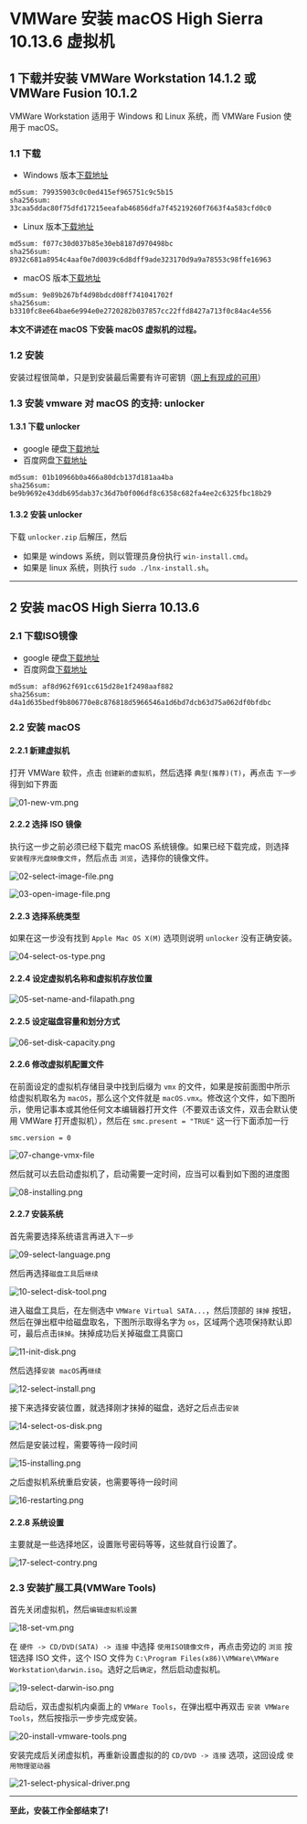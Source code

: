 VMWare 安装 macOS High Sierra 10.13.6 虚拟机
=============================================

## 1 下载并安装 VMWare Workstation 14.1.2 或 VMWare Fusion 10.1.2

VMWare Workstation 适用于 Windows 和 Linux 系统，而 VMWare Fusion 使用于 macOS。

### 1.1 下载

* Windows 版本[下载地址](http://download3.vmware.com/software/wkst/file/VMware-workstation-full-14.1.2-8497320.exe)

```
md5sum: 79935903c0c0ed415ef965751c9c5b15
sha256sum: 33caa5ddac80f75dfd17215eeafab46856dfa7f45219260f7663f4a583cfd0c0
```

* Linux 版本[下载地址](http://download3.vmware.com/software/wkst/file/VMware-Workstation-Full-14.1.2-8497320.x86_64.bundle)

```
md5sum: f077c30d037b85e30eb8187d970498bc
sha256sum: 8932c681a8954c4aaf0e7d0039c6d8dff9ade323170d9a9a78553c98ffe16963
```

* macOS 版本[下载地址](https://download3.vmware.com/software/fusion/file/VMware-Fusion-10.1.2-8502123.dmg)

```
md5sum: 9e89b267bf4d98bdcd08ff741041702f
sha256sum: b3310fc8ee64bae6e994e0e2720282b037857cc22ffd8427a713f0c84ac4e556
```

**本文不讲述在 macOS 下安装 macOS 虚拟机的过程。**

### 1.2 安装

安装过程很简单，只是到安装最后需要有许可密钥（[网上有现成的可用](https://www.baidu.com/s?ie=utf-8&f=3&rsv_bp=1&rsv_idx=1&tn=baidu&wd=vmware%2014%20%E5%AF%86%E9%92%A5&oq=vmware%252014&rsv_pq=84d563ad0000fbdf&rsv_t=18dcXH7Ve4XYyqVZFsdWJa2NTt7AXXl85LnnfUgzgdra7KGO%2FrQu2clxf%2F8&rqlang=cn&rsv_enter=1&rsv_sug3=2&rsv_sug1=2&rsv_sug7=100&rsv_sug2=1&prefixsug=vmware%252014%2520&rsp=0&inputT=844&rsv_sug4=1296&rsv_sug=1)）

### 1.3 安装 vmware 对 macOS 的支持: unlocker

#### 1.3.1 下载 unlocker

* google 硬盘[下载地址](https://drive.google.com/open?id=1C3glzUEv0NCYb9uo0FZL_XvukGYs5yC8)
* 百度网盘[下载地址](https://pan.baidu.com/s/17drFWnDZwUTT5gflHS5ODg)

```
md5sum: 01b10966b0a466a80dcb137d181aa4ba
sha256sum: be9b9692e43ddb695dab37c36d7b0f006df8c6358c682fa4ee2c6325fbc18b29
```

#### 1.3.2 安装 unlocker

下载 `unlocker.zip` 后解压，然后

* 如果是 windows 系统，则以管理员身份执行 `win-install.cmd`。
* 如果是 linux 系统，则执行 `sudo ./lnx-install.sh`。


---


## 2 安装 macOS High Sierra 10.13.6


### 2.1 下载ISO镜像

* google 硬盘[下载地址](https://drive.google.com/open?id=1q8cWD1rJoKTExsehx3-wnwEq7SNCMeY7)
* 百度网盘[下载地址](https://pan.baidu.com/s/1_vRuHpvuoMLfv63qC0z0JQ)

```
md5sum: af8d962f691cc615d28e1f2498aaf882
sha256sum: d4a1d635bedf9b806770e8c876818d5966546a1d6bd7dcb63d75a062df0bfdbc
```

### 2.2 安装 macOS

#### 2.2.1 新建虚拟机

打开 VMWare 软件，点击 `创建新的虚拟机`，然后选择 `典型(推荐)(T)`，再点击 `下一步` 得到如下界面

![01-new-vm.png](./vmware-macos/01-new-vm.PNG)

#### 2.2.2 选择 ISO 镜像

执行这一步之前必须已经下载完 macOS 系统镜像。如果已经下载完成，则选择 `安装程序光盘映像文件`，然后点击 `浏览`，选择你的镜像文件。

![02-select-image-file.png](./vmware-macos/02-select-image-file.PNG)

![03-open-image-file.png](./vmware-macos/03-open-image-file.PNG)

#### 2.2.3 选择系统类型

如果在这一步没有找到 `Apple Mac OS X(M)` 选项则说明 `unlocker` 没有正确安装。

![04-select-os-type.png](./vmware-macos/04-select-os-type.PNG)

#### 2.2.4 设定虚拟机名称和虚拟机存放位置

![05-set-name-and-filapath.png](./vmware-macos/05-set-name-and-filepath.PNG)

#### 2.2.5 设定磁盘容量和划分方式

![06-set-disk-capacity.png](./vmware-macos/06-set-disk-capacity.PNG)

#### 2.2.6 修改虚拟机配置文件

在前面设定的虚拟机存储目录中找到后缀为 `vmx` 的文件，如果是按前面图中所示给虚拟机取名为 `macOS`，那么这个文件就是 `macOS.vmx`。修改这个文件，如下图所示，使用记事本或其他任何文本编辑器打开文件（不要双击该文件，双击会默认使用 VMWare 打开虚拟机），然后在 `smc.present = "TRUE"` 这一行下面添加一行

```
smc.version = 0
```

![07-change-vmx-file](./vmware-macos/07-change-vmx-file.PNG)

然后就可以去启动虚拟机了，启动需要一定时间，应当可以看到如下图的进度图

![08-installing.png](./vmware-macos/08-installing.PNG)

#### 2.2.7 安装系统

首先需要选择系统语言再进入`下一步`

![09-select-language.png](./vmware-macos/09-select-language.PNG)

然后再选择`磁盘工具`后`继续`

![10-select-disk-tool.png](./vmware-macos/10-select-disk-tool.PNG)

进入磁盘工具后，在左侧选中 `VMWare Virtual SATA...`，然后顶部的 `抹掉` 按钮，然后在弹出框中给磁盘取名，下图所示取得名字为 `os`，区域两个选项保持默认即可，最后点击`抹掉`。抹掉成功后关掉磁盘工具窗口

![11-init-disk.png](./vmware-macos/11-init-disk.PNG)

然后选择`安装 macOS`再`继续`

![12-select-install.png](./vmware-macos/12-select-install.PNG)

接下来选择安装位置，就选择刚才抹掉的磁盘，选好之后点击`安装`

![14-select-os-disk.png](./vmware-macos/14-select-os-disk.PNG)

然后是安装过程，需要等待一段时间

![15-installing.png](./vmware-macos/15-installing.PNG)

之后虚拟机系统重启安装，也需要等待一段时间

![16-restarting.png](./vmware-macos/16-restarting.PNG)

#### 2.2.8 系统设置

主要就是一些选择地区，设置账号密码等等，这些就自行设置了。

![17-select-contry.png](./vmware-macos/17-select-country.PNG)

### 2.3 安装扩展工具(VMWare Tools)

首先关闭虚拟机，然后`编辑虚拟机设置`

![18-set-vm.png](./vmware-macos/18-set-vm.PNG)

在 `硬件 -> CD/DVD(SATA) -> 连接` 中选择 `使用ISO镜像文件`，再点击旁边的 `浏览` 按钮选择 ISO 文件，这个 ISO 文件为 `C:\Program Files(x86)\VMWare\VMWare Workstation\darwin.iso`。选好之后`确定`，然后启动虚拟机。

![19-select-darwin-iso.png](./vmware-macos/19-select-darwin-iso.PNG)

启动后，双击虚拟机内桌面上的 `VMWare Tools`，在弹出框中再双击 `安装 VMWare Tools`，然后按指示一步步完成安装。

![20-install-vmware-tools.png](./vmware-macos/20-install-vmware-tools.PNG)

安装完成后关闭虚拟机，再重新设置虚拟的的 `CD/DVD -> 连接` 选项，这回设成 `使用物理驱动器`

![21-select-physical-driver.png](./vmware-macos/21-select-physical-driver.PNG)


---


**至此，安装工作全部结束了!**
